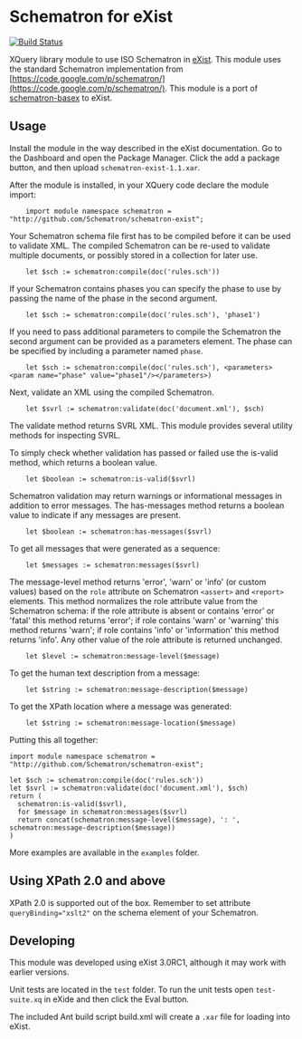 # Schematron for eXist
[![Build Status](https://travis-ci.com/duncdrum/schematron-exist.svg?branch=master)](https://travis-ci.com/duncdrum/schematron-exist)

XQuery library module to use ISO Schematron in [eXist](http://exist-db.org/). This module uses the standard Schematron implementation from [https://code.google.com/p/schematron/](https://code.google.com/p/schematron/). This module is a port of [schematron-basex](https://github.com/Schematron/schematron-basex) to eXist.

## Usage
Install the module in the way described in the eXist documentation. Go to the Dashboard and open the Package Manager. Click the add a package button, and then upload `schematron-exist-1.1.xar`.

After the module is installed, in your XQuery code declare the module import:
```xquery
    import module namespace schematron = "http://github.com/Schematron/schematron-exist";
```    

Your Schematron schema file first has to be compiled before it can be used to validate XML. The compiled Schematron can be re-used to validate multiple documents, or possibly stored in a collection for later use.
```xquery
    let $sch := schematron:compile(doc('rules.sch'))
```

If your Schematron contains phases you can specify the phase to use by passing the name of the phase in the second argument.
```xquery
    let $sch := schematron:compile(doc('rules.sch'), 'phase1')
```

If you need to pass additional parameters to compile the Schematron the second argument can be provided as a parameters element. The phase can be specified by including a parameter named `phase`.
```xquery
    let $sch := schematron:compile(doc('rules.sch'), <parameters><param name="phase" value="phase1"/></parameters>)
```

Next, validate an XML using the compiled Schematron.
```xquery
    let $svrl := schematron:validate(doc('document.xml'), $sch)
```

The validate method returns SVRL XML. This module provides several utility methods for inspecting SVRL.

To simply check whether validation has passed or failed use the is-valid method, which returns a boolean value.
```xquery
    let $boolean := schematron:is-valid($svrl)
```

Schematron validation may return warnings or informational messages in addition to error messages. The has-messages method returns a boolean value to indicate if any messages are present.
```xquery
    let $boolean := schematron:has-messages($svrl)
````

To get all messages that were generated as a sequence:
```xquery
    let $messages := schematron:messages($svrl)
```

The message-level method returns 'error', 'warn' or 'info' (or custom values) based on the `role` attribute on Schematron `<assert>` and `<report>` elements. This method normalizes the role attribute value from the Schematron schema: if the role attribute is absent or contains 'error' or 'fatal' this method returns 'error'; if role contains 'warn' or 'warning' this method returns 'warn'; if role contains 'info' or 'information' this method returns 'info'. Any other value of the role attribute is returned unchanged.
```xquery
    let $level := schematron:message-level($message)
```

To get the human text description from a message:
```xquery
    let $string := schematron:message-description($message)
```

To get the XPath location where a message was generated:
```xquery
    let $string := schematron:message-location($message)
```

Putting this all together:

```
import module namespace schematron = "http://github.com/Schematron/schematron-exist";

let $sch := schematron:compile(doc('rules.sch'))
let $svrl := schematron:validate(doc('document.xml'), $sch)
return (
  schematron:is-valid($svrl),
  for $message in schematron:messages($svrl)
  return concat(schematron:message-level($message), ': ', schematron:message-description($message))
)
```

More examples are available in the `examples` folder.


## Using XPath 2.0 and above

XPath 2.0 is supported out of the box. Remember to set attribute `queryBinding="xslt2"` on the schema element of your Schematron.


## Developing

This module was developed using eXist 3.0RC1, although it may work with earlier versions.

Unit tests are located in the `test` folder. To run the unit tests open `test-suite.xq` in eXide and then click the Eval button.

The included Ant build script build.xml will create a `.xar` file for loading into eXist.
